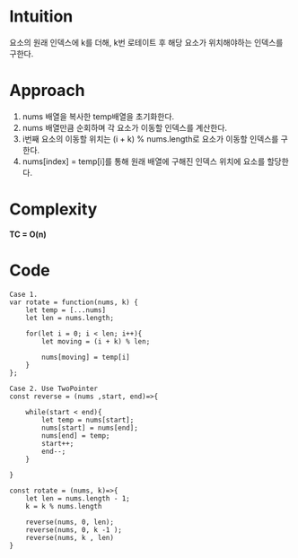 # Intuition

요소의 원래 인덱스에 k를 더해, k번 로테이트 후 해당 요소가 위치해야하는 인덱스를 구한다.

# Approach

1. nums 배열을 복사한 temp배열을 초기화한다.
2. nums 배열만큼 순회하며 각 요소가 이동할 인덱스를 계산한다.
3. i번째 요소의 이동할 위치는 (i + k) % nums.length로 요소가 이동할 인덱스를 구한다.
4. nums[index] = temp[i]를 통해 원래 배열에 구해진 인덱스 위치에 요소를 할당한다.

# Complexity

**TC = O(n)**

# Code

```
Case 1.
var rotate = function(nums, k) {
    let temp = [...nums]
    let len = nums.length;

    for(let i = 0; i < len; i++){
        let moving = (i + k) % len;

        nums[moving] = temp[i]
    }
};

Case 2. Use TwoPointer
const reverse = (nums ,start, end)=>{

    while(start < end){
        let temp = nums[start];
        nums[start] = nums[end];
        nums[end] = temp;
        start++;
        end--;
    }

}

const rotate = (nums, k)=>{
    let len = nums.length - 1;
    k = k % nums.length

    reverse(nums, 0, len);
    reverse(nums, 0, k -1 );
    reverse(nums, k , len)
}




```
